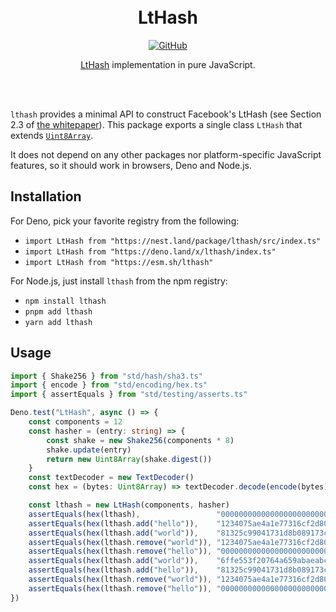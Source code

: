 <div align="center"><br><br>

# LtHash

[![GitHub](https://img.shields.io/github/license/yuhr/lthash?color=%231e2327)](LICENSE)

[LtHash](https://eprint.iacr.org/2019/227.pdf) implementation in pure JavaScript.

<br><br></div>

`lthash` provides a minimal API to construct Facebook's LtHash (see Section 2.3 of [the whitepaper](https://eprint.iacr.org/2019/227.pdf)). This package exports a single class `LtHash` that extends [`Uint8Array`](https://developer.mozilla.org/en-US/docs/Web/JavaScript/Reference/Global_Objects/Uint8Array).

It does not depend on any other packages nor platform-specific JavaScript features, so it should work in browsers, Deno and Node.js.

## Installation

For Deno, pick your favorite registry from the following:

- `import LtHash from "https://nest.land/package/lthash/src/index.ts"`
- `import LtHash from "https://deno.land/x/lthash/index.ts"`
- `import LtHash from "https://esm.sh/lthash"`

For Node.js, just install `lthash` from the npm registry:

- `npm install lthash`
- `pnpm add lthash`
- `yarn add lthash`

## Usage

```ts
import { Shake256 } from "std/hash/sha3.ts"
import { encode } from "std/encoding/hex.ts"
import { assertEquals } from "std/testing/asserts.ts"

Deno.test("LtHash", async () => {
	const components = 12
	const hasher = (entry: string) => {
		const shake = new Shake256(components * 8)
		shake.update(entry)
		return new Uint8Array(shake.digest())
	}
	const textDecoder = new TextDecoder()
	const hex = (bytes: Uint8Array) => textDecoder.decode(encode(bytes))

	const lthash = new LtHash(components, hasher)
	assertEquals(hex(lthash),                 "000000000000000000000000")
	assertEquals(hex(lthash.add("hello")),    "1234075ae4a1e77316cf2d80")
	assertEquals(hex(lthash.add("world")),    "81325c99041731d8b089173c")
	assertEquals(hex(lthash.remove("world")), "1234075ae4a1e77316cf2d80")
	assertEquals(hex(lthash.remove("hello")), "000000000000000000000000")
	assertEquals(hex(lthash.add("world")),    "6ffe553f20764a659abaeabc")
	assertEquals(hex(lthash.add("hello")),    "81325c99041731d8b089173c")
	assertEquals(hex(lthash.remove("world")), "1234075ae4a1e77316cf2d80")
	assertEquals(hex(lthash.remove("hello")), "000000000000000000000000")
})
```